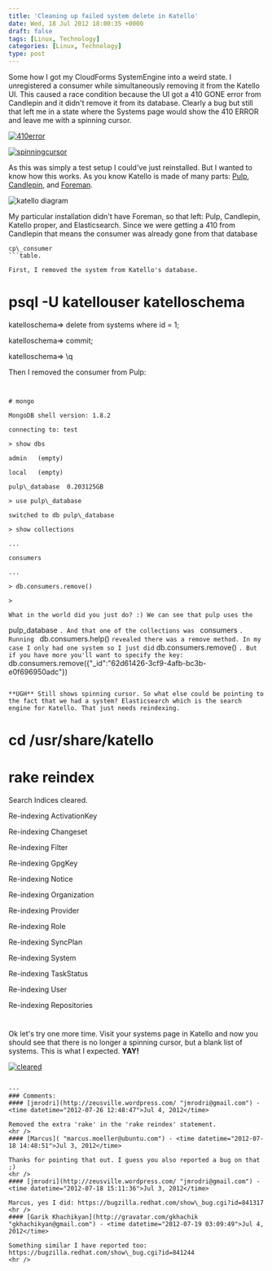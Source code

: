 ```yaml
---
title: 'Cleaning up failed system delete in Katello'
date: Wed, 18 Jul 2012 18:00:35 +0000
draft: false
tags: [Linux, Technology]
categories: [Linux, Technology]
type: post
---
```


Some how I got my CloudForms SystemEngine into a weird state. I unregistered a consumer while simultaneously removing it from the Katello UI. This caused a race condition because the UI got a 410 GONE error from Candlepin and it didn't remove it from its database. Clearly a bug but still that left me in a state where the Systems page would show the 410 ERROR and leave me with a spinning cursor.

[![](/img/2012/07/410error.png "410error")](/img/2012/07/410error.png)

[![](/img/2012/07/spinningcursor.png "spinningcursor")](/img/2012/07/spinningcursor.png)

As this was simply a test setup I could've just reinstalled. But I wanted to know how this works. As you know Katello is made of many parts: [Pulp](http://pulpproject.org/), [Candlepin](http://candlepinproject.org/), and [Foreman](http://theforeman.org/).

![](http://katello.org/images/arch-diagram.png "katello diagram")

My particular installation didn't have Foreman, so that left: Pulp, Candlepin, Katello proper, and Elasticsearch. Since we were getting a 410 from Candlepin that means the consumer was already gone from that database

```
cp\_consumer
```table.

First, I removed the system from Katello's database.

```


# psql -U katellouser katelloschema

katelloschema=> delete from systems where id = 1;

katelloschema=> commit;

katelloschema=> \\q

Then I removed the consumer from Pulp:

```


# mongo

MongoDB shell version: 1.8.2

connecting to: test

> show dbs

admin	(empty)

local	(empty)

pulp\_database	0.203125GB

> use pulp\_database

switched to db pulp\_database

> show collections

...

consumers

...

> db.consumers.remove()

>

What in the world did you just do? :) We can see that pulp uses the

```
pulp\_database
```. And that one of the collections was ```
consumers
```. Running ```
db.consumers.help()
``` revealed there was a remove method. In my case I only had one system so I just did ```
db.consumers.remove()
```. But if you have more you'll want to specify the key: ```
db.consumers.remove({"\_id":"62d61426-3cf9-4afb-bc3b-e0f696950adc"})
```. Ok we're done. Let's go checkout Katello again.

**UGH** Still shows spinning cursor. So what else could be pointing to the fact that we had a system? Elasticsearch which is the search engine for Katello. That just needs reindexing.

```


# cd /usr/share/katello

# rake reindex

Search Indices cleared.

Re-indexing ActivationKey

Re-indexing Changeset

Re-indexing Filter

Re-indexing GpgKey

Re-indexing Notice

Re-indexing Organization

Re-indexing Provider

Re-indexing Role

Re-indexing SyncPlan

Re-indexing System

Re-indexing TaskStatus

Re-indexing User

Re-indexing Repositories

#

Ok let's try one more time. Visit your systems page in Katello and now you should see that there is no longer a spinning cursor, but a blank list of systems. This is what I expected. **YAY!**

[![](/img/2012/07/cleared.png "cleared")](/img/2012/07/cleared.png)


```
```
```
---
### Comments:
#### [jmrodri](http://zeusville.wordpress.com/ "jmrodri@gmail.com") - <time datetime="2012-07-26 12:48:47">Jul 4, 2012</time>

Removed the extra 'rake' in the 'rake reindex' statement.
<hr />
#### [Marcus]( "marcus.moeller@ubuntu.com") - <time datetime="2012-07-18 14:48:51">Jul 3, 2012</time>

Thanks for pointing that out. I guess you also reported a bug on that ;)
<hr />
#### [jmrodri](http://zeusville.wordpress.com/ "jmrodri@gmail.com") - <time datetime="2012-07-18 15:11:36">Jul 3, 2012</time>

Marcus, yes I did: https://bugzilla.redhat.com/show\_bug.cgi?id=841317
<hr />
#### [Garik Khachikyan](http://gravatar.com/gkhachik "gkhachikyan@gmail.com") - <time datetime="2012-07-19 03:09:49">Jul 4, 2012</time>

Something similar I have reported too: https://bugzilla.redhat.com/show\_bug.cgi?id=841244
<hr />
